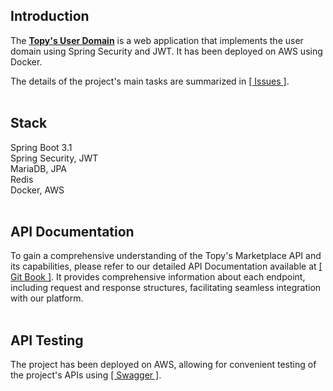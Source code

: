 ## Introduction
The <U>**Topy's User Domain**</U> is a web application that implements the user domain using Spring Security and JWT. It has been deployed on AWS using Docker.

The details of the project's main tasks are summarized in [[ Issues ]](https://github.com/topyheun/topy/issues).
<br><br>

## Stack 
Spring Boot 3.1<br>
Spring Security, JWT<br>
MariaDB, JPA<br>
Redis<br>
Docker, AWS
<br><br>

## API Documentation
To gain a comprehensive understanding of the Topy's Marketplace API and its capabilities, please refer to our detailed API Documentation available at [[ Git Book ]](https://topys-organization.gitbook.io/topy-api-docs/). It provides comprehensive information about each endpoint, including request and response structures, facilitating seamless integration with our platform.
<br><br>

## API Testing
The project has been deployed on AWS, allowing for convenient testing of the project's APIs using 
[[ Swagger ]](https://app.swaggerhub.com/apis-docs/topyheun/Topy_Marketplace/1.0.0).
<br><br>